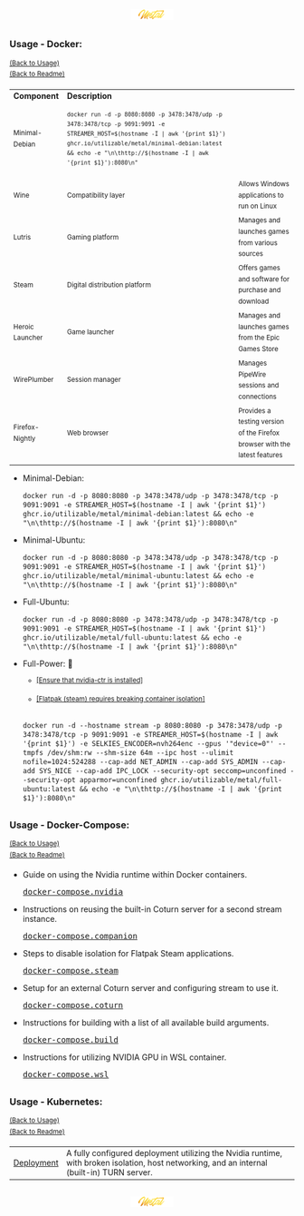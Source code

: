 <div align="center">
   <img src="../../.media/asset/badge/asset_badge_project_backgroundless.png" width="15%" height="auto"/>
</div>

##
<!---
#####################################################
# Usage - Docker
#####################################################
--->
### Usage - Docker:
<sup>[(Back to Usage)](../../README.md#usage)</sup>
<br>
<sup>[(Back to Readme)](../../README.md#table-of-contents)</sup><br>
<!--- CONTENT --->

   <table align="center">
       <tr>
           <td><strong>Component</strong></td>
           <td><strong>Description</strong></td>
       </tr>
       <tr>
           <td><sup>Minimal-Debian</sup></td>
           <td><pre><code><sup>docker run -d -p 8080:8080 -p 3478:3478/udp -p 3478:3478/tcp -p 9091:9091 -e STREAMER_HOST=$(hostname -I | awk '{print $1}') ghcr.io/utilizable/metal/minimal-debian:latest && echo -e "\n\thttp://$(hostname -I | awk '{print $1}'):8080\n"</sup></code></pre></td>
       </tr>
       <tr>
           <td><sup>Wine</sup></td>
           <td><sup>Compatibility layer</sup></td>
           <td><sup>Allows Windows applications to run on Linux</sup></td>
       </tr>
       <tr>
           <td><sup>Lutris</sup></td>
           <td><sup>Gaming platform</sup></td>
           <td><sup>Manages and launches games from various sources</sup></td>
       </tr>
       <tr>
           <td><sup>Steam</sup></td>
           <td><sup>Digital distribution platform</sup></td>
           <td><sup>Offers games and software for purchase and download</sup></td>
       </tr>
       <tr>
           <td><sup>Heroic Launcher</sup></td>
           <td><sup>Game launcher</sup></td>
           <td><sup>Manages and launches games from the Epic Games Store</sup></td>
       </tr>
       <tr>
           <td><sup>WirePlumber</sup></td>
           <td><sup>Session manager</sup></td>
           <td><sup>Manages PipeWire sessions and connections</sup></td>
       </tr>
       <tr>
           <td><sup>Firefox-Nightly</sup></td>
           <td><sup>Web browser</sup></td>
           <td><sup>Provides a testing version of the Firefox browser with the latest features</sup></td>
       </tr>
   </table>


<ul>
<!-- element [0] -->    
   <li>
      <p>Minimal-Debian:</p>
      <pre><code>docker run -d -p 8080:8080 -p 3478:3478/udp -p 3478:3478/tcp -p 9091:9091 -e STREAMER_HOST=$(hostname -I | awk '{print $1}') ghcr.io/utilizable/metal/minimal-debian:latest && echo -e "\n\thttp://$(hostname -I | awk '{print $1}'):8080\n"</code></pre>
   </li>
   <!-- #element [0] -->    
   <!-- element [1] -->    
   <li>
      <p>Minimal-Ubuntu:</p>
      <pre><code>docker run -d -p 8080:8080 -p 3478:3478/udp -p 3478:3478/tcp -p 9091:9091 -e STREAMER_HOST=$(hostname -I | awk '{print $1}') ghcr.io/utilizable/metal/minimal-ubuntu:latest && echo -e "\n\thttp://$(hostname -I | awk '{print $1}'):8080\n"</code></pre>
   </li>
<!-- #element [1] -->    
   
<!-- element [2] -->    
   <li>
      <p>Full-Ubuntu:</p>
      <pre><code>docker run -d -p 8080:8080 -p 3478:3478/udp -p 3478:3478/tcp -p 9091:9091 -e STREAMER_HOST=$(hostname -I | awk '{print $1}') ghcr.io/utilizable/metal/full-ubuntu:latest && echo -e "\n\thttp://$(hostname -I | awk '{print $1}'):8080\n"</code></pre>
   </li>
<!-- #element [2] -->    

<!-- element [3] -->    
   <li>
      <p>Full-Power: 🤘</p>
      <ul>
         <sup>
            <li><a href="https://docs.nvidia.com/datacenter/cloud-native/container-toolkit/latest/install-guide.html">[Ensure that nvidia-ctr is installed]</a></li>
         </sup>
      <br>
         <sup>
            <li><a href="">[Flatpak (steam) requires breaking container isolation]</a></li>
         </sup>
      </ul>
      <br>
      <pre><code>docker run -d --hostname stream -p 8080:8080 -p 3478:3478/udp -p 3478:3478/tcp -p 9091:9091 -e STREAMER_HOST=$(hostname -I | awk '{print $1}') -e SELKIES_ENCODER=nvh264enc --gpus '"device=0"' --tmpfs /dev/shm:rw --shm-size 64m --ipc host --ulimit nofile=1024:524288 --cap-add NET_ADMIN --cap-add SYS_ADMIN --cap-add SYS_NICE --cap-add IPC_LOCK --security-opt seccomp=unconfined --security-opt apparmor=unconfined ghcr.io/utilizable/metal/full-ubuntu:latest && echo -e "\n\thttp://$(hostname -I | awk '{print $1}'):8080\n"</code></pre>
   </li>
<!-- #element [3] -->          
</ul>

##
<!---
#####################################################
# Usage - Docker-Compose
#####################################################
--->
### Usage - Docker-Compose:
<sup>[(Back to Usage)](../../README.md#usage)</sup>
<br>
<sup>[(Back to Readme)](../../README.md#table-of-contents)</sup><br>
<!--- CONTENT --->

<ul>
<!-- element [0] -->    
   <li>
      <p>Guide on using the Nvidia runtime within Docker containers.</p>
      <pre><a href=".github/workflows/building_docker.yml">docker-compose.nvidia</a></pre>
   </li>
<!-- element [0] -->
   
<!-- element [1] -->    
   <li>
      <p>Instructions on reusing the built-in Coturn server for a second stream instance.</p>
      <pre><a href=".github/workflows/building_docker.yml">docker-compose.companion</a></pre>
   </li>
<!-- element [1] -->

<!-- element [2] -->    
   <li>
      <p>Steps to disable isolation for Flatpak Steam applications.</p>
      <pre><a href=".github/workflows/building_docker.yml">docker-compose.steam</a></pre>
   </li>
<!-- element [2] -->

<!-- element [3] -->    
   <li>
      <p>Setup for an external Coturn server and configuring stream to use it.</p>
      <pre><a href=".github/workflows/building_docker.yml">docker-compose.coturn</a></pre>
   </li>
<!-- element [3] -->

<!-- element [4] -->    
   <li>
      <p>Instructions for building with a list of all available build arguments.</p>
      <sub></sub><pre><a href=".github/workflows/building_docker.yml">docker-compose.build</a></pre>
   </li>
<!-- element [4] -->

<!-- element [5] -->    
   <li>
      <p>Instructions for utilizing NVIDIA GPU in WSL container.</p>
      <sub></sub><pre><a href=".github/workflows/building_docker.yml">docker-compose.wsl</a></pre>
   </li>
<!-- element [5] -->

</ul>

</table>

##
<!---
#####################################################
# Usage - Kubernetes
#####################################################
--->
### Usage - Kubernetes:
<sup>[(Back to Usage)](../../README.md#usage)</sup>
<br>
<sup>[(Back to Readme)](../../README.md#table-of-contents)</sup><br>
<!--- CONTENT --->

<table>
    <tr>
        <td><a href=".github/workflows/building_docker.yml">Deployment</a></td>
        <td>A fully configured deployment utilizing the Nvidia runtime, with broken isolation, host networking, and an internal (built-in) TURN server.</td>
    </tr>
</table>

##
<!---
#####################################################
# Usage - Helm - WIP!
#####################################################
--->
<!--- WIP 
### Usage - Helm:
<sup>[(Back to Usage)](../../README.md#usage)</sup>
<br>
<sup>[(Back to Readme)](../../README.md#table-of-contents)</sup><br>

<img src="../../.media/asset/helper/asset_helper_wip.png" align="right" width="10%" height="auto"/>
##
--->

<div align="center">
   <img src="../../.media/asset/badge/asset_badge_project_backgroundless.png" width="15%" height="auto"/>
</div>

